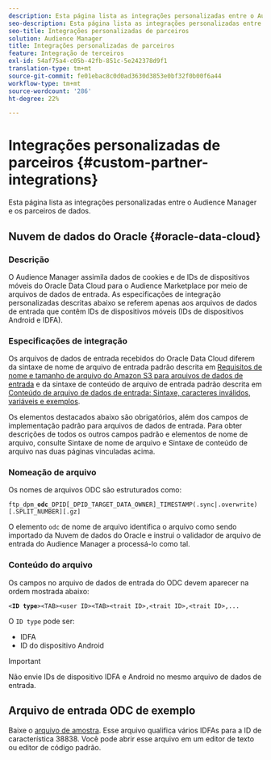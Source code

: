 ```yaml
---
description: Esta página lista as integrações personalizadas entre o Audience Manager e os parceiros de dados.
seo-description: Esta página lista as integrações personalizadas entre o Audience Manager e os parceiros de dados.
seo-title: Integrações personalizadas de parceiros
solution: Audience Manager
title: Integrações personalizadas de parceiros
feature: Integração de terceiros
exl-id: 54af75a4-c05b-42fb-851c-5e242378d9f1
translation-type: tm+mt
source-git-commit: fe01ebac8c0d0ad3630d3853e0bf32f0b00f6a44
workflow-type: tm+mt
source-wordcount: '286'
ht-degree: 22%

---
```


# Integrações personalizadas de parceiros {#custom-partner-integrations}

Esta página lista as integrações personalizadas entre o Audience Manager e os parceiros de dados.

## Nuvem de dados do Oracle {#oracle-data-cloud}

### Descrição

O Audience Manager assimila dados de cookies e de IDs de dispositivos móveis do Oracle Data Cloud para o Audience Marketplace por meio de arquivos de dados de entrada. As especificações de integração personalizadas descritas abaixo se referem apenas aos arquivos de dados de entrada que contêm IDs de dispositivos móveis (IDs de dispositivos Android e IDFA).

### Especificações de integração

Os arquivos de dados de entrada recebidos do Oracle Data Cloud diferem da sintaxe de nome de arquivo de entrada padrão descrita em [Requisitos de nome e tamanho de arquivo do Amazon S3 para arquivos de dados de entrada](/help/using/integration/sending-audience-data/batch-data-transfer-explained/inbound-s3-filenames.md) e da sintaxe de conteúdo de arquivo de entrada padrão descrita em [Conteúdo de arquivo de dados de entrada: Sintaxe, caracteres inválidos, variáveis e exemplos](/help/using/integration/sending-audience-data/batch-data-transfer-explained/inbound-file-contents.md).

Os elementos destacados abaixo são obrigatórios, além dos campos de implementação padrão para arquivos de dados de entrada. Para obter descrições de todos os outros campos padrão e elementos de nome de arquivo, consulte Sintaxe de nome de arquivo e Sintaxe de conteúdo de arquivo nas duas páginas vinculadas acima.

### Nomeação de arquivo

Os nomes de arquivos ODC são estruturados como:

`ftp_dpm_`**`odc`**`_DPID[_DPID_TARGET_DATA_OWNER]_TIMESTAMP(.sync|.overwrite)[.SPLIT_NUMBER][.gz]`

O elemento `odc` de nome de arquivo identifica o arquivo como sendo importado da Nuvem de dados do Oracle e instrui o validador de arquivo de entrada do Audience Manager a processá-lo como tal.

### Conteúdo do arquivo

Os campos no arquivo de dados de entrada do ODC devem aparecer na ordem mostrada abaixo:

`<`**`ID type`**`><TAB><user ID><TAB><trait ID>,<trait ID>,<trait ID>,...`

O `ID type` pode ser:

* IDFA
* ID do dispositivo Android

>[!IMPORTANT]
>
>Não envie IDs de dispositivo IDFA e Android no mesmo arquivo de dados de entrada.

## Arquivo de entrada ODC de exemplo

Baixe o [arquivo de amostra](/help/using/integration/assets/ftp_dpm_odc_12345_1556223815.sync). Esse arquivo qualifica vários IDFAs para a ID de característica 38838. Você pode abrir esse arquivo em um editor de texto ou editor de código padrão.
